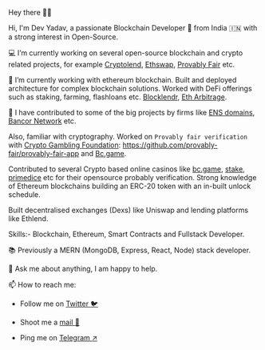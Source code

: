 Hey there 👋😎

Hi, I'm Dev Yadav, a passionate Blockchain Developer 🚀 from India 🇮🇳 with a strong interest in Open-Source.

💻 I’m currently working on several open-source blockchain and crypto related projects, for example [Cryptolend](https://github.com/crypto-lend), [Ethswap](
https://github.com/Devilla/EthSwap), [Provably Fair](https://github.com/provably-fair/provably-fair-app) etc.

🌱 I’m currently working with ethereum blockchain. Built and deployed architecture for complex blockchain solutions.
Worked with DeFi offerings such as staking, farming, flashloans etc. [Blocklendr](https://github.com/BlocklendrApp/blocklendr.ui), [Eth Arbitrage](https://github.com/Devilla/eth-arbitrage).

🥇 I have contributed to some of the big projects by firms like [ENS domains](https://github.com/ensdomains/address-encoder/graphs/contributors), 
[Bancor Network](https://github.com/bancorprotocol/sdk/graphs/contributors) etc.

Also, familiar with cryptography. Worked on ```Provably fair verification``` with [Crypto Gambling Foundation](https://cryptogambling.org/): https://github.com/provably-fair/provably-fair-app and [Bc.game](https://github.com/ProvablyFairBets/bcgame).

Contributed to several Crypto based online casinos like [bc.game](https://bc.game/home), [stake](https://stake.com), [primedice](https://primedice.com) etc for their opensource probably verification. Strong knowledge of Ethereum blockchains building an ERC-20 token with an in-built unlock schedule. 

Built decentralised exchanges (Dexs) like Uniswap and lending platforms like Ethlend.

Skills:- Blockchain, Ethereum, Smart Contracts and Fullstack Developer.


📚 Previously a MERN (MongoDB, Express, React, Node) stack developer.

💬 Ask me about anything, I am happy to help.

📫 How to reach me: 

- Follow me on  [Twitter :bird:](https://twitter.com/Dev_Messilla)

- Shoot me a [mail :love_letter:](dev.koold@gmail.com)

- Ping me on [Telegram :arrow_upper_right:](https://t.me/Devilla7)
